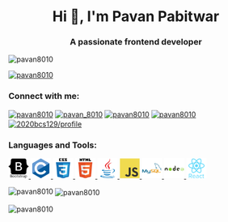 <h1 align="center">Hi 👋, I'm Pavan Pabitwar</h1>
<h3 align="center">A passionate frontend developer</h3>

<p align="left"> <img src="https://komarev.com/ghpvc/?username=pavan8010&label=Profile%20views&color=0e75b6&style=flat" alt="pavan8010" /> </p>

<p align="left"> <a href="https://github.com/ryo-ma/github-profile-trophy"><img src="https://github-profile-trophy.vercel.app/?username=pavan8010" alt="pavan8010" /></a> </p>

<h3 align="left">Connect with me:</h3>
<p align="left">
<a href="https://linkedin.com/in/pavan8010" target="blank"><img align="center" src="https://raw.githubusercontent.com/rahuldkjain/github-profile-readme-generator/master/src/images/icons/Social/linked-in-alt.svg" alt="pavan8010" height="30" width="40" /></a>
<a href="https://www.codechef.com/users/pavan_8010" target="blank"><img align="center" src="https://cdn.jsdelivr.net/npm/simple-icons@3.1.0/icons/codechef.svg" alt="pavan_8010" height="30" width="40" /></a>
<a href="https://codeforces.com/profile/pavan8010" target="blank"><img align="center" src="https://raw.githubusercontent.com/rahuldkjain/github-profile-readme-generator/master/src/images/icons/Social/codeforces.svg" alt="pavan8010" height="30" width="40" /></a>
<a href="https://www.leetcode.com/pavan8010" target="blank"><img align="center" src="https://raw.githubusercontent.com/rahuldkjain/github-profile-readme-generator/master/src/images/icons/Social/leet-code.svg" alt="pavan8010" height="30" width="40" /></a>
<a href="https://auth.geeksforgeeks.org/user/2020bcs129/profile" target="blank"><img align="center" src="https://raw.githubusercontent.com/rahuldkjain/github-profile-readme-generator/master/src/images/icons/Social/geeks-for-geeks.svg" alt="2020bcs129/profile" height="30" width="40" /></a>
</p>

<h3 align="left">Languages and Tools:</h3>
<p align="left"> <a href="https://getbootstrap.com" target="_blank" rel="noreferrer"> <img src="https://raw.githubusercontent.com/devicons/devicon/master/icons/bootstrap/bootstrap-plain-wordmark.svg" alt="bootstrap" width="40" height="40"/> </a> <a href="https://www.cprogramming.com/" target="_blank" rel="noreferrer"> <img src="https://raw.githubusercontent.com/devicons/devicon/master/icons/c/c-original.svg" alt="c" width="40" height="40"/> </a> <a href="https://www.w3schools.com/css/" target="_blank" rel="noreferrer"> <img src="https://raw.githubusercontent.com/devicons/devicon/master/icons/css3/css3-original-wordmark.svg" alt="css3" width="40" height="40"/> </a> <a href="https://www.w3.org/html/" target="_blank" rel="noreferrer"> <img src="https://raw.githubusercontent.com/devicons/devicon/master/icons/html5/html5-original-wordmark.svg" alt="html5" width="40" height="40"/> </a> <a href="https://www.java.com" target="_blank" rel="noreferrer"> <img src="https://raw.githubusercontent.com/devicons/devicon/master/icons/java/java-original.svg" alt="java" width="40" height="40"/> </a> <a href="https://developer.mozilla.org/en-US/docs/Web/JavaScript" target="_blank" rel="noreferrer"> <img src="https://raw.githubusercontent.com/devicons/devicon/master/icons/javascript/javascript-original.svg" alt="javascript" width="40" height="40"/> </a> <a href="https://www.mysql.com/" target="_blank" rel="noreferrer"> <img src="https://raw.githubusercontent.com/devicons/devicon/master/icons/mysql/mysql-original-wordmark.svg" alt="mysql" width="40" height="40"/> </a> <a href="https://nodejs.org" target="_blank" rel="noreferrer"> <img src="https://raw.githubusercontent.com/devicons/devicon/master/icons/nodejs/nodejs-original-wordmark.svg" alt="nodejs" width="40" height="40"/> </a> <a href="https://reactjs.org/" target="_blank" rel="noreferrer"> <img src="https://raw.githubusercontent.com/devicons/devicon/master/icons/react/react-original-wordmark.svg" alt="react" width="40" height="40"/> </a> </p>

<p><img align="left" src="https://github-readme-stats.vercel.app/api/top-langs?username=pavan8010&show_icons=true&locale=en&layout=compact" alt="pavan8010" /></p>

<p>&nbsp;<img align="center" src="https://github-readme-stats.vercel.app/api?username=pavan8010&show_icons=true&locale=en" alt="pavan8010" /></p>

<p><img align="center" src="https://github-readme-streak-stats.herokuapp.com/?user=pavan8010&" alt="pavan8010" /></p>
